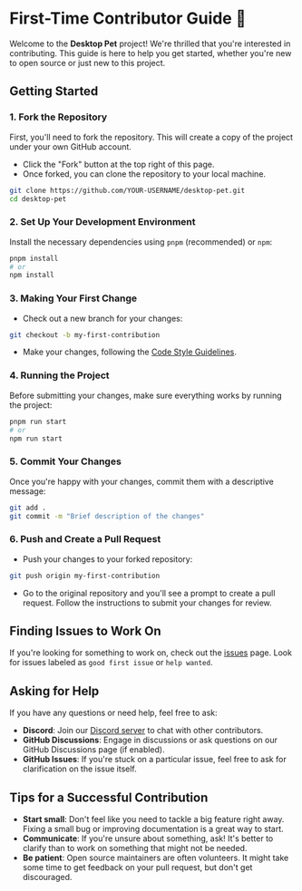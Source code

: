 # First-Time Contributor Guide 🌱

Welcome to the **Desktop Pet** project! We're thrilled that you're interested in contributing. This guide is here to help you get started, whether you're new to open source or just new to this project.

## Getting Started

### 1. Fork the Repository

First, you'll need to fork the repository. This will create a copy of the project under your own GitHub account.

- Click the "Fork" button at the top right of this page.
- Once forked, you can clone the repository to your local machine.

```bash
git clone https://github.com/YOUR-USERNAME/desktop-pet.git
cd desktop-pet
```

### 2. Set Up Your Development Environment

Install the necessary dependencies using `pnpm` (recommended) or `npm`:
```bash
pnpm install
# or
npm install
```

### 3. Making Your First Change
- Check out a new branch for your changes:
```bash
git checkout -b my-first-contribution
```
- Make your changes, following the [Code Style Guidelines](CONTRIBUTING.md#code-style-guidelines).

### 4. Running the Project
Before submitting your changes, make sure everything works by running the project:
```bash
pnpm run start
# or
npm run start
```

### 5. Commit Your Changes
Once you're happy with your changes, commit them with a descriptive message:
```bash
git add .
git commit -m "Brief description of the changes"
```

### 6. Push and Create a Pull Request
- Push your changes to your forked repository:
```bash
git push origin my-first-contribution
```
- Go to the original repository and you'll see a prompt to create a pull request. Follow the instructions to submit your changes for review.

## Finding Issues to Work On
If you're looking for something to work on, check out the [issues](https://github.com/thenolle/desktop-pet/issues) page. Look for issues labeled as `good first issue` or `help wanted`.

## Asking for Help
If you have any questions or need help, feel free to ask:
- **Discord**: Join our [Discord server](https://discord.com/invite/Fp5vyeJCZF) to chat with other contributors.
- **GitHub Discussions**: Engage in discussions or ask questions on our GitHub Discussions page (if enabled).
- **GitHub Issues**: If you're stuck on a particular issue, feel free to ask for clarification on the issue itself.

## Tips for a Successful Contribution
- **Start small**: Don't feel like you need to tackle a big feature right away. Fixing a small bug or improving documentation is a great way to start.
- **Communicate**: If you're unsure about something, ask! It's better to clarify than to work on something that might not be needed.
- **Be patient**: Open source maintainers are often volunteers. It might take some time to get feedback on your pull request, but don't get discouraged.
